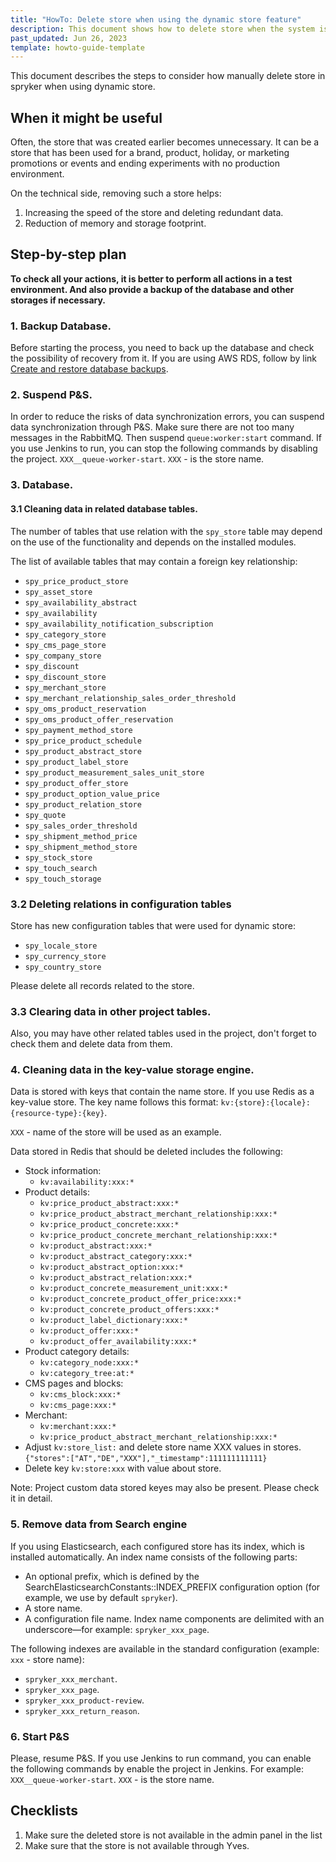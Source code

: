 ```yaml
---
title: "HowTo: Delete store when using the dynamic store feature"
description: This document shows how to delete store when the system is running with a dynamic store feature.
past_updated: Jun 26, 2023
template: howto-guide-template
---
```


This document describes the steps to consider how manually delete store in spryker when using dynamic store.

## When it might be useful

Often, the store that was created earlier becomes unnecessary. It can be a store that has been used for a brand, product, holiday, or marketing promotions or events аnd ending experiments with no production environment. 

On the technical side, removing such a store helps:
1. Increasing the speed of the store and deleting redundant data.
2. Reduction of memory and storage footprint.


## Step-by-step plan

**To check all your actions, it is better to perform all actions in a test environment. And also provide a backup of the database and other storages if necessary.**

### 1. Backup Database.

Before starting the process, you need to back up the database and check the possibility of recovery from it.
If you are using AWS RDS, follow by link [Create and restore database backups](/docs/cloud/dev/spryker-cloud-commerce-os/create-and-restore-database-backups.html). 


### 2. Suspend P&S.

In order to reduce the risks of data synchronization errors, you can suspend data synchronization through P&S.
Make sure there are not too many messages in the RabbitMQ.
Then suspend `queue:worker:start` command.
If you use Jenkins to run, you can stop the following commands by disabling the project. `XXX__queue-worker-start`.  `XXX`  - is the store name.


### 3. Database. 

#### 3.1 Cleaning data in related database tables. 

The number of tables that use relation with the `spy_store` table may depend on the use of the functionality and depends on the installed modules.

The list of available tables that may contain a foreign key relationship:
- `spy_price_product_store`
- `spy_asset_store`
- `spy_availability_abstract`
- `spy_availability`
- `spy_availability_notification_subscription`
- `spy_category_store`
- `spy_cms_page_store`
- `spy_company_store`
- `spy_discount`
- `spy_discount_store`
- `spy_merchant_store`
- `spy_merchant_relationship_sales_order_threshold`
- `spy_oms_product_reservation`
- `spy_oms_product_offer_reservation`
- `spy_payment_method_store`
- `spy_price_product_schedule`
- `spy_product_abstract_store`
- `spy_product_label_store`
- `spy_product_measurement_sales_unit_store`
- `spy_product_offer_store`
- `spy_product_option_value_price`
- `spy_product_relation_store`
- `spy_quote`
- `spy_sales_order_threshold`
- `spy_shipment_method_price`
- `spy_shipment_method_store`
- `spy_stock_store`
- `spy_touch_search`
- `spy_touch_storage`

### 3.2 Deleting relations in configuration tables

Store has new configuration tables that were used for dynamic store:
- `spy_locale_store`
- `spy_currency_store`
- `spy_country_store`

Please delete all records related to the store.


### 3.3 Clearing data in other project tables.

Also, you may have other related tables used in the project, don't forget to check them and delete data from them.
 
### 4. Cleaning data in the key-value storage engine.

Data is stored with keys that contain the name store. If you use Redis as a key-value store.
The key name follows this format: `kv:{store}:{locale}:{resource-type}:{key}`.

`XXX` - name of the store will be used as an example.

Data stored in Redis that should be deleted includes the following:
- Stock information: 
   - `kv:availability:xxx:*`
- Product details: 
    - `kv:price_product_abstract:xxx:*`
    - `kv:price_product_abstract_merchant_relationship:xxx:*`
    - `kv:price_product_concrete:xxx:*`
    - `kv:price_product_concrete_merchant_relationship:xxx:*`
    - `kv:product_abstract:xxx:*`
    - `kv:product_abstract_category:xxx:*`
    - `kv:product_abstract_option:xxx:*`
    - `kv:product_abstract_relation:xxx:*`
    - `kv:product_concrete_measurement_unit:xxx:*`
    - `kv:product_concrete_product_offer_price:xxx:*`
    - `kv:product_concrete_product_offers:xxx:*`
    - `kv:product_label_dictionary:xxx:*`
    - `kv:product_offer:xxx:*`
    - `kv:product_offer_availability:xxx:*`
- Product category details:
    - `kv:category_node:xxx:*`
    - `kv:category_tree:at:*`
- CMS pages and blocks: 
    - `kv:cms_block:xxx:*`
    - `kv:cms_page:xxx:*`
- Merchant: 
    - `kv:merchant:xxx:*`
    - `kv:price_product_abstract_merchant_relationship:xxx:*`
- Adjust `kv:store_list:` and delete store name XXX values in stores. `{"stores":["AT","DE","XXX"],"_timestamp":111111111111}` 
- Delete key `kv:store:xxx` with value about store. 


Note: Project custom data stored keyes  may also be present. Please check it in detail.

### 5. Remove data from Search engine

If you using Elasticsearch, each configured store has its index, which is installed automatically. An index name consists of the following parts:
- An optional prefix, which is defined by the SearchElasticsearchConstants::INDEX_PREFIX configuration option (for example, we use by default `spryker`).
- A store name.
- A configuration file name.
Index name components are delimited with an underscore—for example:  `spryker_xxx_page`.

The following indexes are available in the standard configuration (example: `xxx` -  store name): 

- `spryker_xxx_merchant`.
- `spryker_xxx_page`.
- `spryker_xxx_product-review`.
- `spryker_xxx_return_reason`.

### 6. Start P&S 

Please, resume P&S.
If you use Jenkins to run command, you can enable the following commands by enable the project in Jenkins. 
For example: `XXX__queue-worker-start`.  `XXX`  - is the store name.



## Checklists 

1. Make sure the deleted store is not available in the admin panel in the list
2. Make sure that the store is not available through Yves.
